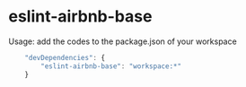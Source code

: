 # eslint-airbnb-base

Usage: add the codes to the package.json of your workspace

```js
    "devDependencies": {
        "eslint-airbnb-base": "workspace:*"
    }
```